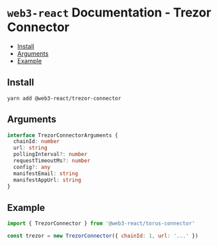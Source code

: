 # `web3-react` Documentation - Trezor Connector

- [Install](#install)
- [Arguments](#arguments)
- [Example](#example)

## Install
`yarn add @web3-react/trezor-connector`

## Arguments
```typescript
interface TrezorConnectorArguments {
  chainId: number
  url: string
  pollingInterval?: number
  requestTimeoutMs?: number
  config?: any
  manifestEmail: string
  manifestAppUrl: string
}
```

## Example
```javascript
import { TrezorConnector } from '@web3-react/torus-connector'

const trezor = new TrezorConnector({ chainId: 1, url: '...' })
```